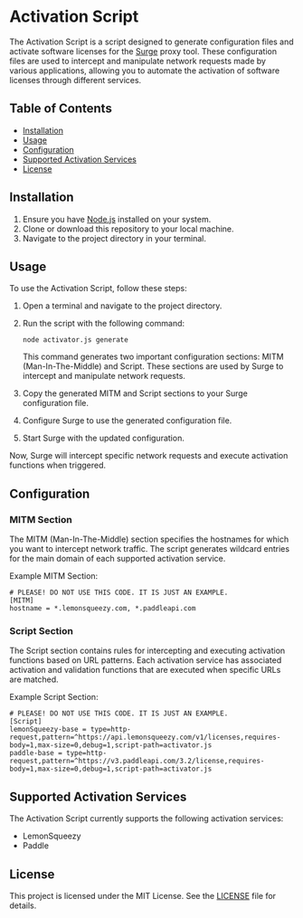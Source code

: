 # Activation Script

The Activation Script is a script designed to generate configuration files and activate software licenses for the [Surge](https://nssurge.com/) proxy tool. These configuration files are used to intercept and manipulate network requests made by various applications, allowing you to automate the activation of software licenses through different services.

## Table of Contents

- [Installation](#installation)
- [Usage](#usage)
- [Configuration](#configuration)
- [Supported Activation Services](#supported-activation-services)
- [License](#license)

## Installation

1. Ensure you have [Node.js](https://nodejs.org/) installed on your system.
2. Clone or download this repository to your local machine.
3. Navigate to the project directory in your terminal.

## Usage

To use the Activation Script, follow these steps:

1. Open a terminal and navigate to the project directory.
2. Run the script with the following command:

   ```shell
   node activator.js generate
   ```

   This command generates two important configuration sections: MITM (Man-In-The-Middle) and Script. These sections are used by Surge to intercept and manipulate network requests.

3. Copy the generated MITM and Script sections to your Surge configuration file.

4. Configure Surge to use the generated configuration file.

5. Start Surge with the updated configuration.

Now, Surge will intercept specific network requests and execute activation functions when triggered.

## Configuration

### MITM Section

The MITM (Man-In-The-Middle) section specifies the hostnames for which you want to intercept network traffic. The script generates wildcard entries for the main domain of each supported activation service.

Example MITM Section:

```shell
# PLEASE! DO NOT USE THIS CODE. IT IS JUST AN EXAMPLE.
[MITM]
hostname = *.lemonsqueezy.com, *.paddleapi.com
```

### Script Section

The Script section contains rules for intercepting and executing activation functions based on URL patterns. Each activation service has associated activation and validation functions that are executed when specific URLs are matched.

Example Script Section:

```shell
# PLEASE! DO NOT USE THIS CODE. IT IS JUST AN EXAMPLE.
[Script]
lemonSqueezy-base = type=http-request,pattern=^https://api.lemonsqueezy.com/v1/licenses,requires-body=1,max-size=0,debug=1,script-path=activator.js
paddle-base = type=http-request,pattern=^https://v3.paddleapi.com/3.2/license,requires-body=1,max-size=0,debug=1,script-path=activator.js
```

## Supported Activation Services

The Activation Script currently supports the following activation services:

- LemonSqueezy
- Paddle

## License

This project is licensed under the MIT License. See the [LICENSE](LICENSE) file for details.